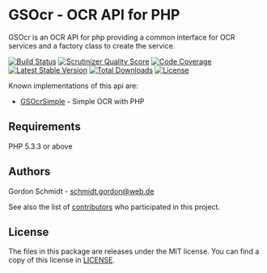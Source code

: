 GSOcr - OCR API for PHP
=======================

GSOcr is an OCR API for php providing a common interface for OCR services and a factory class to create the service.

[![Build Status](https://secure.travis-ci.org/GordonSchmidt/GSOcr.png?branch=master)](http://travis-ci.org/GordonSchmidt/GSOcr)
[![Scrutinizer Quality Score](https://scrutinizer-ci.com/g/GordonSchmidt/GSOcr/badges/quality-score.png?s=b5cfbc04386e2d30fb933f3550d1a9cdd15e82ce)](https://scrutinizer-ci.com/g/GordonSchmidt/GSOcr/)
[![Code Coverage](https://scrutinizer-ci.com/g/GordonSchmidt/GSOcr/badges/coverage.png?s=741af7fd75d5a3557d5b4aa92db0ed831a1504e9)](https://scrutinizer-ci.com/g/GordonSchmidt/GSOcr/)
[![Latest Stable Version](https://poser.pugx.org/gs/ocr/v/stable.png)](https://packagist.org/packages/gs/ocr)
[![Total Downloads](https://poser.pugx.org/gs/ocr/downloads.png)](https://packagist.org/packages/gs/ocr)
[![License](https://poser.pugx.org/gs/ocr/license.png)](https://packagist.org/packages/gs/ocr)

Known implementations of this api are:
* [GSOcrSimple](https://github.com/GordonSchmidt/GSOcrSimple) - Simple OCR with PHP

Requirements
------------

PHP 5.3.3 or above

Authors
-------

Gordon Schmidt - <schmidt.gordon@web.de><br />

See also the list of [contributors](https://github.com/GordonSchmidt/GSOcr/contributors) who participated in this project.

License
-------

The files in this package are releases under the MIT license.
You can find a copy of this license in [LICENSE](https://github.com/GordonSchmidt/GSOcr/blob/master/LICENSE).
